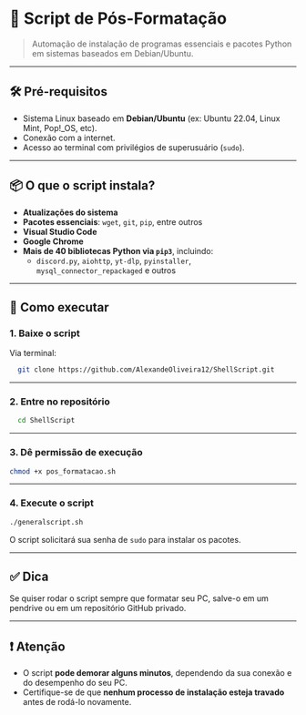 # 📘 Script de Pós-Formatação

> Automação de instalação de programas essenciais e pacotes Python em sistemas baseados em Debian/Ubuntu.

---

## 🛠️ Pré-requisitos

- Sistema Linux baseado em **Debian/Ubuntu** (ex: Ubuntu 22.04, Linux Mint, Pop!_OS, etc).
- Conexão com a internet.
- Acesso ao terminal com privilégios de superusuário (`sudo`).

---

## 📦 O que o script instala?

- **Atualizações do sistema**
- **Pacotes essenciais**: `wget`, `git`, `pip`, entre outros
- **Visual Studio Code**
- **Google Chrome**
- **Mais de 40 bibliotecas Python via `pip3`**, incluindo:
  - `discord.py`, `aiohttp`, `yt-dlp`, `pyinstaller`, `mysql_connector_repackaged` e outros

---

## 🚀 Como executar

### 1. Baixe o script

Via terminal:
```bash
  git clone https://github.com/AlexandeOliveira12/ShellScript.git
```

---

### 2. Entre no repositório
```bash
  cd ShellScript
```

---

### 3. Dê permissão de execução
```bash
chmod +x pos_formatacao.sh
```

---

### 4. Execute o script
```bash
./generalscript.sh
```

O script solicitará sua senha de `sudo` para instalar os pacotes.

---

## ✅ Dica
Se quiser rodar o script sempre que formatar seu PC, salve-o em um pendrive ou em um repositório GitHub privado.

---

## ❗ Atenção
- O script **pode demorar alguns minutos**, dependendo da sua conexão e do desempenho do seu PC.
- Certifique-se de que **nenhum processo de instalação esteja travado** antes de rodá-lo novamente.
